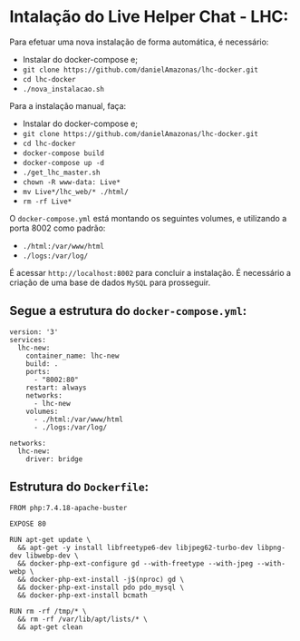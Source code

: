 # Intalação do Live Helper Chat - LHC:

Para efetuar uma nova instalação de forma automática, é necessário:

- Instalar do docker-compose e;
- `git clone https://github.com/danielAmazonas/lhc-docker.git`
- `cd lhc-docker`
- `./nova_instalacao.sh`

Para a instalação manual, faça:

- Instalar do docker-compose e;
- `git clone https://github.com/danielAmazonas/lhc-docker.git`
- `cd lhc-docker`
- `docker-compose build`
- `docker-compose up -d`
- `./get_lhc_master.sh`
- `chown -R www-data: Live*`
- `mv Live*/lhc_web/* ./html/`
- `rm -rf Live*`

O `docker-compose.yml` está montando os seguintes volumes, e utilizando a porta 8002 como padrão:

- `./html:/var/www/html`
- `./logs:/var/log/`

É acessar `http://localhost:8002` para concluir a instalação. É necessário a criação de uma base de dados `MySQL` para prosseguir.

## Segue a estrutura do `docker-compose.yml`:

```
version: '3'
services:
  lhc-new:
    container_name: lhc-new
    build: .
    ports:
      - "8002:80"
    restart: always
    networks:
      - lhc-new
    volumes:
      - ./html:/var/www/html
      - ./logs:/var/log/

networks:
  lhc-new:
    driver: bridge
```

## Estrutura do `Dockerfile`:

```
FROM php:7.4.18-apache-buster

EXPOSE 80

RUN apt-get update \
  && apt-get -y install libfreetype6-dev libjpeg62-turbo-dev libpng-dev libwebp-dev \
  && docker-php-ext-configure gd --with-freetype --with-jpeg --with-webp \
  && docker-php-ext-install -j$(nproc) gd \
  && docker-php-ext-install pdo pdo_mysql \
  && docker-php-ext-install bcmath

RUN rm -rf /tmp/* \
  && rm -rf /var/lib/apt/lists/* \
  && apt-get clean
```
